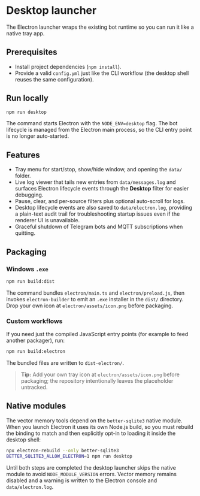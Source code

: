 # Desktop launcher

The Electron launcher wraps the existing bot runtime so you can run it like a native tray app.

## Prerequisites

- Install project dependencies (`npm install`).
- Provide a valid `config.yml` just like the CLI workflow (the desktop shell reuses the same configuration).

## Run locally

```bash
npm run desktop
```

The command starts Electron with the `NODE_ENV=desktop` flag. The bot lifecycle is managed from the Electron main process, so the CLI entry point is no longer auto-started.

## Features

- Tray menu for start/stop, show/hide window, and opening the `data/` folder.
- Live log viewer that tails new entries from `data/messages.log` and surfaces Electron lifecycle events through the **Desktop**
  filter for easier debugging.
- Pause, clear, and per-source filters plus optional auto-scroll for logs.
- Desktop lifecycle events are also saved to `data/electron.log`, providing a plain-text audit trail for troubleshooting startup
  issues even if the renderer UI is unavailable.
- Graceful shutdown of Telegram bots and MQTT subscriptions when quitting.

## Packaging

### Windows `.exe`

```bash
npm run build:dist
```

The command bundles `electron/main.ts` and `electron/preload.js`, then invokes `electron-builder` to emit an `.exe` installer in
the `dist/` directory. Drop your own icon at `electron/assets/icon.png` before packaging.

### Custom workflows

If you need just the compiled JavaScript entry points (for example to feed another packager), run:

```bash
npm run build:electron
```

The bundled files are written to `dist-electron/`.

> **Tip:** Add your own tray icon at `electron/assets/icon.png` before packaging; the repository intentionally leaves the placeholder untracked.

## Native modules

The vector memory tools depend on the `better-sqlite3` native module. When you launch Electron it uses its own Node.js build, so you must rebuild the binding to match and then explicitly opt-in to loading it inside the desktop shell:

```bash
npx electron-rebuild --only better-sqlite3
BETTER_SQLITE3_ALLOW_ELECTRON=1 npm run desktop
```

Until both steps are completed the desktop launcher skips the native module to avoid `NODE_MODULE_VERSION` errors. Vector memory remains disabled and a warning is written to the Electron console and `data/electron.log`.
